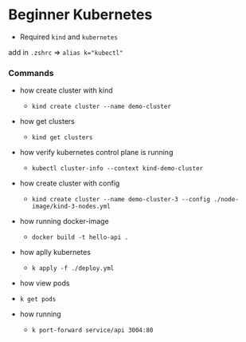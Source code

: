 # Beginner Kubernetes

- Required `kind` and `kubernetes`

add in `.zshrc` => `alias k="kubectl"`

### Commands

- how create cluster with kind
  - `kind create cluster --name demo-cluster`

- how get clusters
  - `kind get clusters`

- how verify kubernetes control plane is running
  - `kubectl cluster-info --context kind-demo-cluster`

- how create cluster with config
  - `kind create cluster --name demo-cluster-3 --config ./node-image/kind-3-nodes.yml`

- how running docker-image
  - `docker build -t hello-api .`

- how aplly kubernetes
  - `k apply -f ./deploy.yml`

- how view pods
 - `k get pods`

- how running 
   - `k port-forward service/api 3004:80`